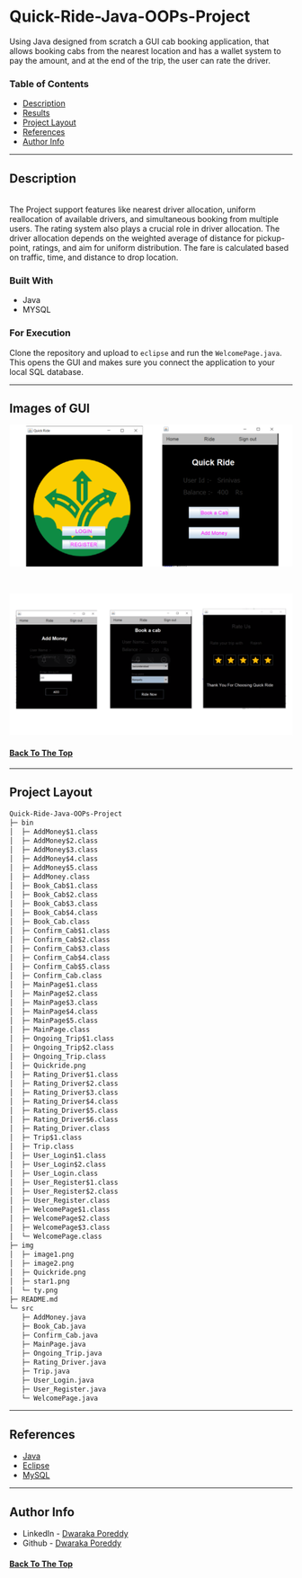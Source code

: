 # Quick-Ride-Java-OOPs-Project

Using Java designed from scratch a GUI cab booking application, that allows booking cabs from the nearest location and has a wallet system to pay the amount, and at the end of the trip, the user can rate the driver.

### Table of Contents

- [Description](#description)
- [Results](#results)
- [Project Layout](#project-layout)
- [References](#references)
- [Author Info](#author-info)

---

## Description

<br>
The Project support features like nearest driver allocation, uniform reallocation of available drivers, and simultaneous booking from multiple users. The rating system also plays a crucial role in driver allocation. The driver allocation depends on the weighted average of distance for pickup-point, ratings, and aim for uniform distribution. The fare is calculated based on traffic, time, and distance to drop location.
<br>

### Built With

- Java
- MYSQL

### For Execution

Clone the repository and upload to `eclipse` and run the `WelcomePage.java`. This opens the GUI and makes sure you connect the application to your local SQL database. 
<br>

---

## Images of GUI

<p align="center">
  <img  src="img\image1.png" > 
</p>
<br/>
<p align="center">
  <img  src="img\image2.png" > 
</p>

#### [Back To The Top](#Quick-Ride-Java-OOPs-Project)

---

## Project Layout

```
Quick-Ride-Java-OOPs-Project
├─ bin
│  ├─ AddMoney$1.class
│  ├─ AddMoney$2.class
│  ├─ AddMoney$3.class
│  ├─ AddMoney$4.class
│  ├─ AddMoney$5.class
│  ├─ AddMoney.class
│  ├─ Book_Cab$1.class
│  ├─ Book_Cab$2.class
│  ├─ Book_Cab$3.class
│  ├─ Book_Cab$4.class
│  ├─ Book_Cab.class
│  ├─ Confirm_Cab$1.class
│  ├─ Confirm_Cab$2.class
│  ├─ Confirm_Cab$3.class
│  ├─ Confirm_Cab$4.class
│  ├─ Confirm_Cab$5.class
│  ├─ Confirm_Cab.class
│  ├─ MainPage$1.class
│  ├─ MainPage$2.class
│  ├─ MainPage$3.class
│  ├─ MainPage$4.class
│  ├─ MainPage$5.class
│  ├─ MainPage.class
│  ├─ Ongoing_Trip$1.class
│  ├─ Ongoing_Trip$2.class
│  ├─ Ongoing_Trip.class
│  ├─ Quickride.png
│  ├─ Rating_Driver$1.class
│  ├─ Rating_Driver$2.class
│  ├─ Rating_Driver$3.class
│  ├─ Rating_Driver$4.class
│  ├─ Rating_Driver$5.class
│  ├─ Rating_Driver$6.class
│  ├─ Rating_Driver.class
│  ├─ Trip$1.class
│  ├─ Trip.class
│  ├─ User_Login$1.class
│  ├─ User_Login$2.class
│  ├─ User_Login.class
│  ├─ User_Register$1.class
│  ├─ User_Register$2.class
│  ├─ User_Register.class
│  ├─ WelcomePage$1.class
│  ├─ WelcomePage$2.class
│  ├─ WelcomePage$3.class
│  └─ WelcomePage.class
├─ img
│  ├─ image1.png
│  ├─ image2.png
│  ├─ Quickride.png
│  ├─ star1.png
│  └─ ty.png
├─ README.md
└─ src
   ├─ AddMoney.java
   ├─ Book_Cab.java
   ├─ Confirm_Cab.java
   ├─ MainPage.java
   ├─ Ongoing_Trip.java
   ├─ Rating_Driver.java
   ├─ Trip.java
   ├─ User_Login.java
   ├─ User_Register.java
   └─ WelcomePage.java

```

---

## References

- [Java](https://www.java.com/en/)
- [Eclipse](https://www.eclipse.org/)
- [MySQL](https://www.mysql.com/)

---

## Author Info

- LinkedIn - [Dwaraka Poreddy](https://www.linkedin.com/in/dwaraka-poreddy-3bbb231b1/)
- Github - [Dwaraka Poreddy](https://github.com/Dwaraka-Poreddy)

#### [Back To The Top](#Quick-Ride-Java-OOPs-Project)



